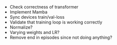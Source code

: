 - Check correctness of transformer
- Implement Mamba
- Sync devices train/val-loss
- Validate that training loop is working correctly
- Normalize?
- Varying weights and LR?
- Remove end in episodes since not doing anything?